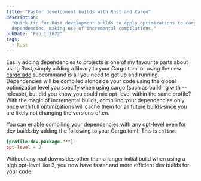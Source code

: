 ```yaml
---
title: "Faster development builds with Rust and Cargo"
description:
  "Quick tip for Rust development builds to apply optimizations to cargo
  dependencies, making use of incremental compilations."
pubDate: "Feb 1 2022"
tags:
  - Rust
---
```


Easily adding dependencies to projects is one of my favourite parts about using
Rust, simply adding a library to your Cargo.toml or using the new
[cargo add](https://doc.rust-lang.org/cargo/commands/cargo-add.html) subcommand
is all you need to get up and running. Dependencies will be compiled alongside
your code using the global optimization level you specify when using cargo (such
as building with --release), but did you know you could mix opt-level within the
same profile? With the magic of incremental builds, compiling your dependencies
only once with full optimizations will cache them for all future builds since
you are likely not changing the versions often.

You can enable compiling your dependencies with any opt-level even for dev
builds by adding the following to your Cargo.toml: This is `inline`.

```toml
[profile.dev.package."*"]
opt-level = 2
```

Without any real downsides other than a longer initial build when using a high
opt-level like 3, you now have faster and more efficient dev builds for your
code.
